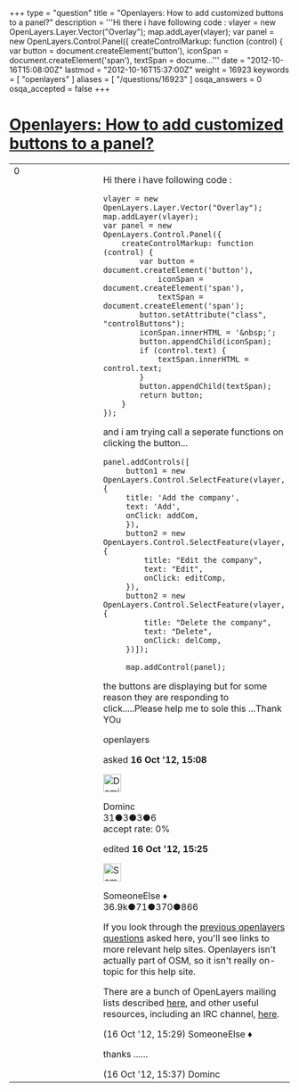 +++
type = "question"
title = "Openlayers: How to add customized buttons to a panel?"
description = '''Hi there i have following code : vlayer = new OpenLayers.Layer.Vector(&quot;Overlay&quot;); map.addLayer(vlayer); var panel = new OpenLayers.Control.Panel({  createControlMarkup: function (control) {  var button = document.createElement(&#x27;button&#x27;),  iconSpan = document.createElement(&#x27;span&#x27;),  textSpan = docume...'''
date = "2012-10-16T15:08:00Z"
lastmod = "2012-10-16T15:37:00Z"
weight = 16923
keywords = [ "openlayers" ]
aliases = [ "/questions/16923" ]
osqa_answers = 0
osqa_accepted = false
+++

<div class="headNormal">

# [Openlayers: How to add customized buttons to a panel?](/questions/16923/openlayers-how-to-add-customized-buttons-to-a-panel)

</div>

<div id="main-body">

<div id="askform">

<table id="question-table" style="width:100%;">
<colgroup>
<col style="width: 50%" />
<col style="width: 50%" />
</colgroup>
<tbody>
<tr>
<td style="width: 30px; vertical-align: top"><div class="vote-buttons">
<span id="post-16923-upvote" class="ajax-command post-vote up" rel="nofollow" title="I like this post (click again to cancel)"> </span>
<div id="post-16923-score" class="post-score" title="current number of votes">
0
</div>
<span id="post-16923-downvote" class="ajax-command post-vote down" rel="nofollow" title="I dont like this post (click again to cancel)"> </span> <span id="favorite-mark" class="ajax-command favorite-mark" rel="nofollow" title="mark/unmark this question as favorite (click again to cancel)"> </span>
<div id="favorite-count" class="favorite-count">
&#10;</div>
</div></td>
<td><div id="item-right">
<div class="question-body">
<p>Hi there i have following code :</p>
<pre><code>vlayer = new OpenLayers.Layer.Vector(&quot;Overlay&quot;);
map.addLayer(vlayer);
var panel = new OpenLayers.Control.Panel({
    createControlMarkup: function (control) {
        var button = document.createElement(&#39;button&#39;),
            iconSpan = document.createElement(&#39;span&#39;),
            textSpan = document.createElement(&#39;span&#39;);
        button.setAttribute(&quot;class&quot;, &quot;controlButtons&quot;);
        iconSpan.innerHTML = &#39;&amp;nbsp;&#39;;
        button.appendChild(iconSpan);
        if (control.text) {
            textSpan.innerHTML = control.text;
        }
        button.appendChild(textSpan);
        return button;
    }
});</code></pre>
<p>and i am trying call a seperate functions on clicking the button...</p>
<pre><code>panel.addControls([
     button1 = new OpenLayers.Control.SelectFeature(vlayer, {
     title: &#39;Add the company&#39;,
     text: &#39;Add&#39;,
     onClick: addCom,
     }),
     button2 = new OpenLayers.Control.SelectFeature(vlayer, {
         title: &quot;Edit the company&quot;,
         text: &quot;Edit&quot;,
         onClick: editComp,
     }),
     button2 = new OpenLayers.Control.SelectFeature(vlayer, {
         title: &quot;Delete the company&quot;,
         text: &quot;Delete&quot;,
         onClick: delComp,
     })]);
&#10;     map.addControl(panel);</code></pre>
<p>the buttons are displaying but for some reason they are responding to click.....Please help me to sole this ...Thank YOu</p>
</div>
<div id="question-tags" class="tags-container tags">
<span class="post-tag tag-link-openlayers" rel="tag" title="see questions tagged &#39;openlayers&#39;">openlayers</span>
</div>
<div id="question-controls" class="post-controls">
&#10;</div>
<div class="post-update-info-container">
<div class="post-update-info post-update-info-user">
<p>asked <strong>16 Oct '12, 15:08</strong></p>
<img src="https://secure.gravatar.com/avatar/226e87e44cb94204c59189d49e817e64?s=32&amp;d=identicon&amp;r=g" class="gravatar" width="32" height="32" alt="Dominc&#39;s gravatar image" />
<p><span>Dominc</span><br />
<span class="score" title="31 reputation points">31</span><span title="3 badges"><span class="badge1">●</span><span class="badgecount">3</span></span><span title="3 badges"><span class="silver">●</span><span class="badgecount">3</span></span><span title="6 badges"><span class="bronze">●</span><span class="badgecount">6</span></span><br />
<span class="accept_rate" title="Rate of the user&#39;s accepted answers">accept rate:</span> <span title="Dominc has no accepted answers">0%</span></p>
</div>
<div class="post-update-info post-update-info-edited">
<p><span> edited <strong>16 Oct '12, 15:25</strong> </span></p>
<img src="https://secure.gravatar.com/avatar/0bf1aa22f7f5e045b0eb8beb79fe7907?s=32&amp;d=identicon&amp;r=g" class="gravatar" width="32" height="32" alt="SomeoneElse&#39;s gravatar image" />
<p><span>SomeoneElse ♦</span><br />
<span class="score" title="36866 reputation points"><span>36.9k</span></span><span title="71 badges"><span class="badge1">●</span><span class="badgecount">71</span></span><span title="370 badges"><span class="silver">●</span><span class="badgecount">370</span></span><span title="866 badges"><span class="bronze">●</span><span class="badgecount">866</span></span></p>
</div>
</div>
<div id="comments-container-16923" class="comments-container">
<span id="16925"></span>
<div id="comment-16925" class="comment">
<div id="post-16925-score" class="comment-score">
&#10;</div>
<div class="comment-text">
<p>If you look through the <a href="https://help.openstreetmap.org/search/?q=openlayers&amp;Submit=Search&amp;t=question">previous openlayers questions</a> asked here, you'll see links to more relevant help sites. Openlayers isn't actually part of OSM, so it isn't really on-topic for this help site.</p>
<p>There are a bunch of OpenLayers mailing lists described <a href="http://trac.osgeo.org/openlayers/wiki/MailingLists">here</a>, and other useful resources, including an IRC channel, <a href="http://trac.osgeo.org/openlayers/">here</a>.</p>
</div>
<div id="comment-16925-info" class="comment-info">
<span class="comment-age">(16 Oct '12, 15:29)</span> <span class="comment-user userinfo">SomeoneElse ♦</span>
</div>
</div>
<span id="16927"></span>
<div id="comment-16927" class="comment">
<div id="post-16927-score" class="comment-score">
&#10;</div>
<div class="comment-text">
<p>thanks ......</p>
</div>
<div id="comment-16927-info" class="comment-info">
<span class="comment-age">(16 Oct '12, 15:37)</span> <span class="comment-user userinfo">Dominc</span>
</div>
</div>
</div>
<div id="comment-tools-16923" class="comment-tools">
&#10;</div>
<div class="clear">
&#10;</div>
<div id="comment-16923-form-container" class="comment-form-container">
&#10;</div>
<div class="clear">
&#10;</div>
</div></td>
</tr>
</tbody>
</table>

</div>

</div>

